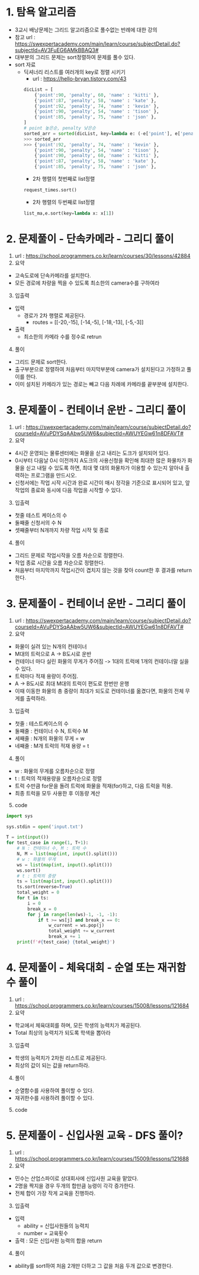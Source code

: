 # 1. 탐욕 알고리즘
* 3교시 배낭문제는 그리드 알고리즘으로 풀수없는 반례에 대한 강의
* 참고 url : https://swexpertacademy.com/main/learn/course/subjectDetail.do?subjectId=AV3FuEG6AMkBBAQ3#
* 대부분의 그리드 문제는 sort정렬하여 문제를 풀수 있다.
* sort 자료
  * 딕셔너리 리스트를 여러개의 key로 정렬 시키기
    * url : https://hello-bryan.tistory.com/43
    ```python
    dicList = [
        {'point':90, 'penalty', 60, 'name' : 'kitti' },
        {'point':87, 'penalty', 58, 'name' : 'kate' },
        {'point':92, 'penalty', 74, 'name' : 'kevin' },
        {'point':90, 'penalty', 54, 'name' : 'tison' },
        {'point':85, 'penalty', 75, 'name' : 'json' },
    ]
    # point 높은순, penalty 낮은순
    sorted_arr = sorted(dicList, key=lambda e: (-e['point'], e['penalty']))
    >>> sorted_arr 
    >>> {'point':92, 'penalty', 74, 'name' : 'kevin' },
        {'point':90, 'penalty', 54, 'name' : 'tison' },
        {'point':90, 'penalty', 60, 'name' : 'kitti' },
        {'point':87, 'penalty', 58, 'name' : 'kate' },
        {'point':85, 'penalty', 75, 'name' : 'json' },
    ```
    * 2차 행렬의 첫번째로 list정렬
    ```python
    request_times.sort()
    ```
    * 2차 행렬의 두번째로 list정렬
    ```python
    list_ma,e.sort(key=lambda x: x[1])
    ```
# 2. 문제풀이 - 단속카메라 - **그리디 풀이**
1. url : https://school.programmers.co.kr/learn/courses/30/lessons/42884
2. 요약
  * 고속도로에 단속카메라를 설치한다.
  * 모든 경로에 차량을 찍을 수 있도록 최소한의 camera수를 구하여라
3. 입출력
  * 입력
    * 경로가 2차 행렬로 제공된다.
      * routes = [[-20,-15], [-14,-5], [-18,-13], [-5,-3]]
  * 출력
    * 최소한의 카메라 수를 정수로 retrun
4. 풀이
  * 그리드 문제로 sort한다.
  * 출구부분으로 정렬하여 처음부터 마지막부분에 camera가 설치된다고 가정하고 풀이를 한다.
  * 이미 설치된 카메라가 있는 경로는 빼고 다음 차례에 카메라를 끝부분에 설치한다.

# 3. 문제풀이 - 컨테이너 운반 - **그리디 풀이**
1. url : https://swexpertacademy.com/main/learn/course/subjectDetail.do?courseId=AVuPDYSqAAbw5UW6&subjectId=AWUYEGw61n8DFAVT#
2. 요약
  * 4시간 운영되는 물류센터에는 화물을 싣고 내리는 도크가 설치되어 있다.
  * 0시부터 다음날 0시 이전까지 A도크의 사용신청을 확인해 최대한 많은 화물차가 화물을 싣고 내릴 수 있도록 하면, 최대 몇 대의 화물차가 이용할 수 있는지 알아내 출력하는 프로그램을 만드시오.
  * 신청서에는 작업 시작 시간과 완료 시간이 매시 정각을 기준으로 표시되어 있고, 앞 작업의 종료와 동시에 다음 작업을 시작할 수 있다.
3. 입출력
  * 첫줄 테스트 케이스의 수
  * 둘째줄 신청서의 수 N
  * 셋째줄부터 N개까지 차량 작업 시작 및 종료
4. 풀이
  * 그리드 문제로 작업시작을 오름 차순으로 정렬한다.
  * 작업 종료 시간을 오름 차순으로 정렬한다.
  * 처음부터 마지막까지 작업시간이 겹치지 않는 것을 찾아 count한 후 결과를 return한다.

# 3. 문제풀이 - 컨테이너 운반 - **그리디 풀이**
1. url : https://swexpertacademy.com/main/learn/course/subjectDetail.do?courseId=AVuPDYSqAAbw5UW6&subjectId=AWUYEGw61n8DFAVT#
2. 요약
  * 화물이 실려 있는 N개의 컨테이너
  * M대의 트럭으로 A -> B도시로 운반
  * 컨테이너 마다 실린 화물의 무게가 주어짐 -> 1대의 트럭에 1개의 컨테이너말 실을 수 있다.
  * 트럭마다 적재 용량이 주어짐.
  * A -> B도시로 최대 M대의 트럭이 편도로 한번만 운행
  * 이때 이동한 화물의 총 중량이 최대가 되도로 컨테이너를 옮겼다면, 화물의 전체 무게를 출력하라.
3. 입출력
  * 첫줄 : 테스트케이스의 수
  * 둘째줄 : 컨테이너 수 N, 트럭수 M
  * 세째줄 : N개의 화물의 무게 = w
  * 네째줄 : M개 트럭의 적재 용량 = t
4. 풀이
  * w : 화물의 무게를 오름차순으로 정렬
  * t : 트럭의 적재용량을 오름차순으로 정렬
  * 트럭 수만큼 for문을 돌려 트럭에 화물을 적재(for)하고, 다음 트럭을 적용.
  * 최종 트럭을 모두 사용한 후 이동량 계산
5. code
```python
import sys

sys.stdin = open('input.txt')

T = int(input())
for test_case in range(1, T+1):
    # N : 컨테이너 수, M : 트럭 수
    N, M = list(map(int, input().split()))
    # w : 화물의 무게
    ws = list(map(int, input().split()))
    ws.sort()
    # t : 트럭의 중량
    ts = list(map(int, input().split()))
    ts.sort(reverse=True)
    total_weight = 0
    for t in ts:
        i = 0
        break_x = 0
        for j in range(len(ws)-1, -1, -1):
            if t >= ws[j] and break_x == 0:
                w_current = ws.pop(j)
                total_weight += w_current
                break_x += 1
    print(f'#{test_case} {total_weight}')
```
# 4. 문제풀이 - 체육대회 - 순열 또는 재귀함수 풀이
1. url : https://school.programmers.co.kr/learn/courses/15008/lessons/121684
2. 요약
  * 학교에서 체육대회를 하며, 모든 학생의 능력치가 제공된다.
  * Total 최상의 능력치가 되도록 학색을 뽑아라
3. 입출력
  * 학생의 능력치가 2차원 리스트로 제공된다.
  * 최상의 값이 되는 값을 return하라.
4. 풀이
  * 순열함수를 사용하여 풀이할 수 있다.
  * 재귀한수를 사용하려 풀이할 수 있다.
5. code

# 5. 문제풀이 - 신입사원 교육 - DFS 풀이?
1. url : https://school.programmers.co.kr/learn/courses/15009/lessons/121688
2. 요약
  * 민수는 산업스파이로 상대회사에 신입사원 교육을 맡았다.
  * 2명을 짝지을 경우 두개의 합만큼 능령이 각각 증가한다.
  * 전체 합이 가장 작게 교육을 진행하라.
3. 입출력
  * 입력
    * ability = 신입사원들의 능력치
    * number = 교육횟수
  * 출력 : 모든 신입사원 능력의 합을 return
4. 풀이
  * ability를 sort하여 처음 2개만 더하고 그 값을 처음 두개 값으로 변경한다.

